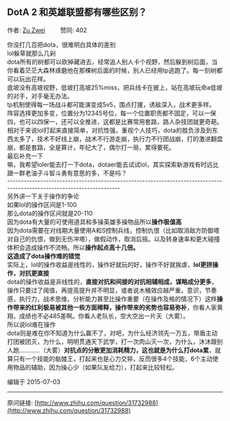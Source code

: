 ## DotA 2 和英雄联盟都有哪些区别？

作者: [Zu Zwei](http://www.zhihu.com/people/zu-zwei)&nbsp;&nbsp;&nbsp;&nbsp;&nbsp;&nbsp;&nbsp;&nbsp; 赞同: 402


你没打几百把dota，很难明白具体的差别<br>lol躲草就那么几剁<br>dota所有的树都可以砍掉藏进去，经常追人别人卡个视野，然后躲到树后面，当你看着茫茫大森林琢磨他在那棵树后面的时候，别人已经用tp逃跑了。每一刻树都可以玩出花样。<br>底坡没有高坡视野，低坡打高坡25%miss，把兵线卡在披上，站在高坡玩命a低坡的对手，对手毫无办法。<br>tp机制使得每一场战斗都可能演变成5v5，围点打援，诱敌深入，战术更多样。<br>阵容选择更加多变，位置分为12345号位，每一个位置职责都不固定，可以一保四，也可以四保一，还可以全推进，这都是比赛常用套路，路人杂技团就更奇葩。<br>相对于来说lol打起来直接简单，对抗性强，重视个人技巧，dota的胜负涉及到东西太多了，技术不好线上崩，战术不行游走崩，执行力不行团战崩，打的激进翻盘崩，都是套路，全是算计，年纪大了，偶尔打一局，累得要死。<br>最后补充一下<br>嘛，我希望loler能去打一下dota，dotaer能去试试lol，其实探索新游戏有时远比跟一群老油子斗智斗勇有意思的多，不是吗？<br>-----------------------------------------------------------------------------------------------------------------------<br>另外讲一下关于操作的争论<br>如果lol的操作区间是1-100<br>那么dota的操作区间就是20-110<br>因为dota有大量的可使用道具和多操英雄多操物品所以<b>操作极值高</b><br>因为dota需要在对线期大量使用A和S控制兵线，控制仇恨（比如取消敌方防御塔对自己的仇恨，做到无伤冲塔），做假动作，取消后摇。以及转身速率和更大碰撞体积会造成操作不流畅。所以<b>操作起点高十几倍。</b><br><b>这造成了dota操作难的错觉</b><br>实际上，lol的操作收益是线性的，操作好就玩的好，操作不好就挨虐，<b>lol更拼操作，对抗更直接</b><br>dota的操作收益是非线性的，<b>直接对抗和间接的对抗相辅相成，谋略成分更多</b>，操作只要过了阈值，再提高提升并不明显，或者说木桶效应越严重。意识，节奏感，执行力，战术思维，分析能力甚至比操作重要（在操作及格的情况下）这样<b>操作带来的红利极易被其他一些方面稀释，操作带来的劣势也容易弥补</b>，你看人家黄翔，成绩也不必485差啊。你看人老队长，空大空出一片天（大雾）。<br>所以说lol难在操作<br>dota则是难在你不知道为什么赢不了，对吧，为什么经济领先一万五，带盾主动打团被团灭，为什么，明明贯通天下武学，打一次肉山灭一次，为什么，沐沐跟别人跑............（大雾）<b>对抗点的分散更加消耗精力，这也就是为什么打dota累</b>，就算只有一个技能的骷髅王，打起来也是心力交猝，反而很多4个技能，6个主动使用物品的辅助，因为操心少（如果队友给力），打起来比较轻松。



编辑于 2015-07-03



---
原问链接: [http://www.zhihu.com/question/31732988](http://www.zhihu.com/question/31732988)